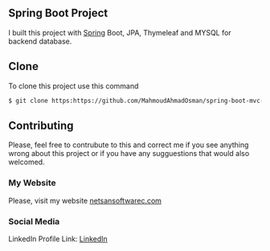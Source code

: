 ## Spring Boot Project

I built this project with [Spring](https://spring.io/projects/spring-boot) Boot, JPA, Thymeleaf and MYSQL for backend database.

## Clone

To clone this project use this command

```bash
$ git clone https:https://github.com/MahmoudAhmadOsman/spring-boot-mvc-restful-api.git
```





## Contributing

Please, feel free to contrubute to this and correct me if you see anything wrong about this project or if you have any sugguestions that would also welcomed.

### My Website

Please, visit my website
[netsansoftwarec.com](https://www.netsansoftware.com/)


### Social Media

LinkedIn Profile Link: [LinkedIn](https://www.linkedin.com/in/mahmoudaoman/) 
